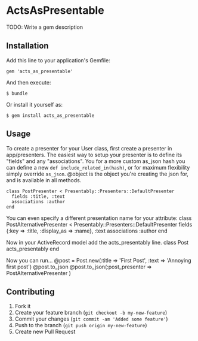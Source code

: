 # ActsAsPresentable

TODO: Write a gem description

## Installation

Add this line to your application's Gemfile:

    gem 'acts_as_presentable'

And then execute:

    $ bundle

Or install it yourself as:

    $ gem install acts_as_presentable

## Usage
To create a presenter for your User class, first create a presenter in app/presenters.
The easiest way to setup your presenter is to define its "fields" and any "associations".
You for a more custom as\_json hash you can define a new ```def include_related_in(hash)```, or for maximum flexibility simply override ```as_json```. 
@object is the object you're creating the json for, and is available in all methods.

    class PostPresenter < Presentably::Presenters::DefaultPresenter
      fields :title, :text
      associations :author
    end


You can even specify a different presentation name for your attribute:
    class PostAlternativePresenter < Presentably::Presenters::DefaultPresenter
      fields {:key => :title, :display_as => :name}, :text
      associations :author
    end


Now in your ActiveRecord model add the acts\_presentably line.
    class Post
      acts_presentably
    end

Now you can run...
@post = Post.new(:title => 'First Post', :text => 'Annoying first post')
@post.to_json
@post.to_json(:post_presenter => PostAlternativePresenter )

## Contributing

1. Fork it
2. Create your feature branch (`git checkout -b my-new-feature`)
3. Commit your changes (`git commit -am 'Added some feature'`)
4. Push to the branch (`git push origin my-new-feature`)
5. Create new Pull Request
